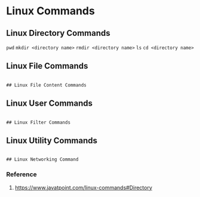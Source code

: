 # Linux Commands

## Linux Directory Commands

``` pwd ```
``` mkdir <directory name> ```
``` rmdir <directory name> ```
``` ls ```
``` cd <directory name> ```
```  ```
```  ```
```  ```
```  ```
```  ```
```  ```
```  ```
```  ```
```  ```
```  ```
```  ```
```  ```
```  ```
```  ```
```  ```
```  ```
```  ```
```  ```



## Linux File Commands

``````

## Linux File Content Commands

``````

## Linux User Commands

``````

## Linux Filter Commands

``````

## Linux Utility Commands

``````

## Linux Networking Command

``````



### Reference
1. https://www.javatpoint.com/linux-commands#Directory
